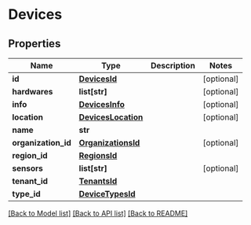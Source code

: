 # Devices

## Properties
Name | Type | Description | Notes
------------ | ------------- | ------------- | -------------
**id** | [**DevicesId**](DevicesId.md) |  | [optional] 
**hardwares** | **list[str]** |  | [optional] 
**info** | [**DevicesInfo**](DevicesInfo.md) |  | [optional] 
**location** | [**DevicesLocation**](DevicesLocation.md) |  | [optional] 
**name** | **str** |  | 
**organization_id** | [**OrganizationsId**](OrganizationsId.md) |  | [optional] 
**region_id** | [**RegionsId**](RegionsId.md) |  | 
**sensors** | **list[str]** |  | [optional] 
**tenant_id** | [**TenantsId**](TenantsId.md) |  | 
**type_id** | [**DeviceTypesId**](DeviceTypesId.md) |  | 

[[Back to Model list]](../README.md#documentation-for-models) [[Back to API list]](../README.md#documentation-for-api-endpoints) [[Back to README]](../README.md)


